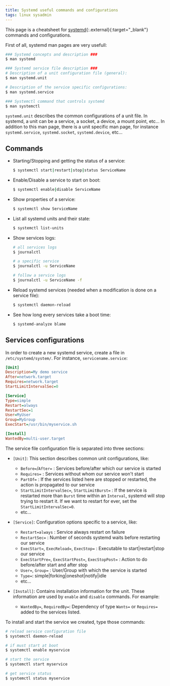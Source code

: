 ```yaml
---
title: Systemd useful commands and configurations
tags: linux sysadmin
---
```


This page is a cheatsheet for [systemd](https://systemd.io/){:.external}{:target="_blank"} commands and configurations.

<!--more-->

First of all, systemd man pages are very usefull:

```bash
### Systemd concepts and description ###
$ man systemd

### Systemd service file description ###
# Description of a unit configuration file (general):
$ man systemd.unit

# Description of the service specific configurations:
$ man systemd.service

### Systemctl command that controls systemd
$ man systemctl
```

`systemd.unit` describes the common configurations of a unit file. In systemd, a unit can be a service, a socket, a device, a mount point, etc... In addition to this man page, there is a unit specific man page, for instance `systemd.service`, `systemd.socket`, `systemd.device`, etc...


## Commands

* Starting/Stopping and getting the status of a service:
    
    ```bash
    $ systemctl start|restart|stop|status ServiceName
    ```

* Enable/Disable a service to start on boot:
    
    ```bash
    $ systemctl enable|disable ServiceName
    ```

* Show properties of a service:
    
    ```bash
    $ systemctl show ServiceName
    ```

* List all systemd units and their state: 

    ```bash
    $ systemctl list-units
    ```

* Show services logs:
    
    ```bash
    # all services logs
    $ journalctl

    # a specific service 
    $ journalctl -u ServiceName 

    # follow a service logs 
    $ journalctl -u ServiceName -f
    ```

* Reload systemd services (needed when a modification is done on a service file):

    ```bash
    $ systemctl daemon-reload
    ```

* See how long every services take a boot time:

    ```bash
    $ systemd-analyze blame
    ```

## Services configurations

In order to create a new systemd service, create a file in `/etc/systemd/system/`. For instance, `servicename.service`:

```ini
[Unit]
Description=My demo service
After=network.target
Requires=network.target
StartLimitIntervalSec=0

[Service]
Type=simple
Restart=always
RestartSec=1
User=MyUser
Group=MyGroup
ExecStart=/usr/bin/myservice.sh

[Install]
WantedBy=multi-user.target
```

The service file configuration file is separated into three sections:

* `[Unit]`: This section describes common unit configurations, like:
    * `Before=`/`After=` : Services before/after which our service is started  
    * `Requires=` : Services without whom our service won't start 
    * `PartOf=` : If the services listed here are stopped or restarted, the action is propagated to our service
    * `StartLimitIntervalSec=`, `StartLimitBurst=` : If the service is restarted more than `Burst` time within an `Interval`, systemd will stop trying to restart it. If we want to restart for ever, set the `StartLimitIntervalSec=0`.
    * etc...

* `[Service]`: Configuration options specific to a service, like:
    * `Restart=always` : Service always restart on failure 
    * `RestartSec=` : Number of seconds systemd waits before restarting our service
    * `ExecStart=`, `ExecReload=`, `ExecStop=` : Executable to start\|restart\|stop our service 
    * `ExecStartPre=`, `ExecStartPost=`, `ExecStopPost=` : Action to do before/after start and after stop 
    * `User=`, `Group=` : User/Group with which the service is started
    * `Type=`: simple\|forking\|oneshot\|notify\|idle
    * etc...

* `[Install]`: Contains installation information for the unit. These information are used by `enable` and `disable` commands. For example:
    * `WantedBy=`, `RequiredBy=`: Dependency of type `Wants=` or `Requires=` added to the services listed.


To install and start the service we created, type those commands:

```bash
# reload service configuration file
$ systemctl daemon-reload

# if must start at boot
$ systemctl enable myservice 

# start the service
$ systemctl start myservice

# get service status 
$ systemctl status myservice

```
